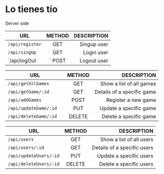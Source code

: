 # Lo tienes tío
Server side

| URL        | METHOD           | DESCRIPTION  |
| ------------- |:-------------:| -----:|
| `/api/register`      | GET | Singup user |
|  `/api/singUp  `    | GET      |  Login user |
|  `/api/logOut | ` POST      |   Logout user |


| URL        | METHOD           | DESCRIPTION  |
| ------------- |:-------------:| -----:|
|  `/api/getAllGames `      | GET | Show a list of all games |
|  `/api/getGame/:id  `     | GET      |  Details of a specific game |
|  `/api/addGames ` | POST       |   Register a new game |
|  `/api/updateGame/:id  `| PUT      |   Update a specific game |
|  `/api/deleteGame/:id  `| DELETE      |   Delete a specific game |

| URL        | METHOD           | DESCRIPTION  |
| ------------- |:-------------:| -----:|
|  `/api/users `   | GET | Show a list of all users |
| ` /api/users/:id  `     | GET      |  Details of a specific users |
| ` /api/updateUsers/:id ` | PUT      |   Update a specific users |
| ` /api/deleteUsers/:id ` | DELETE      |   Delete a specific users |


